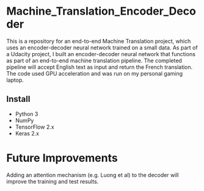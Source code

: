 # Machine_Translation_Encoder_Decoder
This is a repository for an end-to-end Machine Translation project, which uses an encoder-decoder neural network trained on a small data. As part of a Udacity project, 
I built an encoder-decoder neural network that functions as part of an end-to-end machine translation pipeline. The completed pipeline will accept English text as input 
and return the French translation. The code used GPU acceleration and was run on my personal gaming laptop.

## Install
- Python 3
- NumPy
- TensorFlow 2.x
- Keras 2.x

# Future Improvements

Adding an attention mechanism (e.g. Luong et al) to the decoder will improve the training and test results. 

